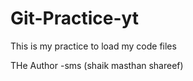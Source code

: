 # Git-Practice-yt
This is my practice to load my code files

THe Author -sms (shaik masthan shareef)
